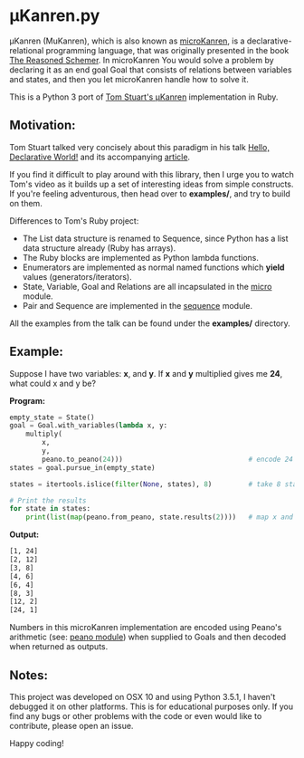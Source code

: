 # μKanren.py

μKanren (MuKanren), which is also known as [microKanren](papers/Hemann_MuKanren_2013.pdf), is a declarative-relational programming language, that was originally presented in the book [The Reasoned Schemer](http://www.amazon.com/dp/0262562146). In microKanren You would solve a problem by declaring it as an end goal Goal that consists of relations between variables and states, and then you let microKanren handle how to solve it.

This is a Python 3 port of [Tom Stuart's μKanren](https://github.com/tomstuart/kanren) implementation in Ruby.


## Motivation:

Tom Stuart talked very concisely about this paradigm in his talk [Hello, Declarative World!](https://skillsmatter.com/skillscasts/6523-hello-declarative-world) and its accompanying [article](http://codon.com/hello-declarative-world).

If you find it difficult to play around with this library, then I urge you to watch Tom's video as it builds up a set of interesting ideas from simple constructs. If you're feeling adventurous, then head over to **examples/**, and try to build on them.

Differences to Tom's Ruby project:
  * The List data structure is renamed to Sequence, since Python has a list data structure already (Ruby has arrays).
  * The Ruby blocks are implemented as Python lambda functions.
  * Enumerators are implemented as normal named functions which **yield** values (generators/iterators).
  * State, Variable, Goal and Relations are all incapsulated in the [micro](micro_kanren/micro.py) module.
  * Pair and Sequence are implemented in the [sequence](micro_kanren/sequence.py) module.

All the examples from the talk can be found under the **examples/** directory.


## Example:

Suppose I have two variables: **x**, and **y**. If **x** and **y** multiplied gives me **24**, what could x and y be?

**Program:**

```python
empty_state = State()
goal = Goal.with_variables(lambda x, y:
    multiply(
        x,
        y,
        peano.to_peano(24)))                               # encode 24 in peano's arithmetics
states = goal.pursue_in(empty_state)

states = itertools.islice(filter(None, states), 8)         # take 8 states only

# Print the results
for state in states:
    print(list(map(peano.from_peano, state.results(2))))   # map x and y from peano to decimal
```

**Output:**

```bash
[1, 24]
[2, 12]
[3, 8]
[4, 6]
[6, 4]
[8, 3]
[12, 2]
[24, 1]
```

Numbers in this microKanren implementation are encoded using Peano's arithmetic (see: [peano module](μKanren/peano.py)) when supplied to Goals and then decoded when returned as outputs.


## Notes:

This project was developed on OSX 10 and using Python 3.5.1, I haven't debugged it on other platforms. This is for educational purposes only. If you find any bugs or other problems with the code or even would like to contribute, please open an issue.

Happy coding!

